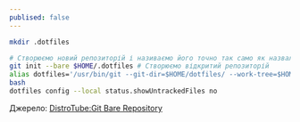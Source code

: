 ```yaml
---
publised: false
---
```


```bash
mkdir .dotfiles

# Створюємо новий репозиторій і називаємо його точно так само як назвали папку, після першого push репозиторій можна буде перейменувати
git init --bare $HOME/.dotfiles # Створюємо відкритий репозиторій
alias dotfiles='/usr/bin/git --git-dir=$HOME/dotfiles/ --work-tree=$HOME' # (add this alias to .bashrc)
bash
dotfiles config --local status.showUntrackedFiles no
```

Джерело: [DistroTube:Git Bare Repository](https://www.youtube.com/watch?v=tBoLDpTWVOM)
